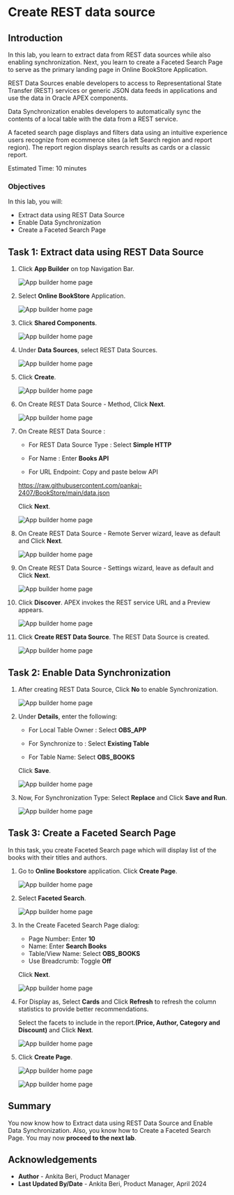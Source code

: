 # Create REST data source

## Introduction
In this lab, you learn to extract data from REST data sources  while also enabling synchronization. Next, you learn to create  a Faceted Search Page  to serve as the primary landing page in Online BookStore Application.

REST Data Sources enable developers to access to Representational State Transfer (REST) services or generic JSON data feeds in applications and use the data in Oracle APEX components.

Data Synchronization enables developers to automatically sync the contents of a local table with the data from a REST service.

A faceted search page displays and filters data using an intuitive experience users recognize from ecommerce sites (a left Search region and report region). The report region displays search results as cards or a classic report.

Estimated Time: 10 minutes

### Objectives
In this lab, you will:
- Extract data using REST Data Source
- Enable Data Synchronization
- Create a Faceted Search Page

## Task 1: Extract data using REST Data Source

1. Click **App Builder** on top Navigation Bar.

    ![App builder home page](images/click-app-builder.png " ")

2. Select **Online BookStore** Application.

    ![App builder home page](images/select-app.png " ")

3. Click **Shared Components**.

    ![App builder home page](images/select-sc.png " ")

4. Under **Data Sources**, select REST Data Sources.

    ![App builder home page](images/rest-data-source.png " ")

5. Click **Create**.

    ![App builder home page](images/rds-create.png " ")

6. On Create REST Data Source - Method, Click **Next**.

    ![App builder home page](images/rds-next1.png " ")

7. On Create REST Data Source :

     - For REST Data Source Type : Select **Simple HTTP**

     - For Name  : Enter **Books API**

     - For URL Endpoint: Copy and paste below API

     https://raw.githubusercontent.com/pankaj-2407/BookStore/main/data.json

     Click **Next**.

    ![App builder home page](images/rds-name.png " ")

8. On Create REST Data Source - Remote Server wizard, leave as default and Click **Next**.

    ![App builder home page](images/rds-next2.png " ")

9. On Create REST Data Source - Settings wizard, leave as default and Click **Next**.

    ![App builder home page](images/rds-next3.png " ")

10. Click **Discover**. APEX invokes the REST service URL and a Preview appears.

    ![App builder home page](images/rds-discover.png " ")

11. Click **Create REST Data Source**. The REST Data Source is created.

    ![App builder home page](images/create-rds.png " ")

## Task 2: Enable Data Synchronization

1. After creating REST Data Source, Click **No** to enable Synchronization.

    ![App builder home page](images/click-no.png " ")

2. Under **Details**, enter the following:

    - For Local Table Owner : Select **OBS_APP**

    - For Synchronize to : Select **Existing Table**

    - For Table Name: Select **OBS_BOOKS**

    Click **Save**.

    ![App builder home page](images/click-save.png " ")

3. Now, For Synchronization Type: Select **Replace** and Click **Save and Run**.

    ![App builder home page](images/click-replace.png " ")

## Task 3: Create a Faceted Search Page
In this task, you create Faceted Search page which will display list of the books with their titles and authors.

1. Go to **Online Bookstore** application. Click **Create Page**.

   ![App builder home page](images/fs-create.png " ")

2. Select **Faceted Search**.

   ![App builder home page](images/fs.png " ")

3. In the Create Faceted Search Page dialog:

    - Page Number: Enter **10**
    - Name: Enter **Search Books**
    - Table/View Name: Select **OBS_BOOKS**
    - Use Breadcrumb: Toggle **Off**

   Click **Next**.

   ![App builder home page](images/fs-next.png " ")

4. For Display as, Select **Cards** and Click **Refresh** to refresh the column statistics to provide better recommendations.

    Select the facets to include in the report.**(Price, Author, Category and Discount)** and Click **Next**.

    ![App builder home page](images/fs-cards.png " ")

5. Click **Create Page**.

    ![App builder home page](images/fs-create-page.png " ")

    ![App builder home page](images/fs-view.png " ")



## Summary

You now know how to Extract data using REST Data Source and Enable Data Synchronization. Also, you know how to Create a Faceted Search Page. You may now **proceed to the next lab**.

## Acknowledgements

- **Author** - Ankita Beri, Product Manager
- **Last Updated By/Date** - Ankita Beri, Product Manager, April 2024
